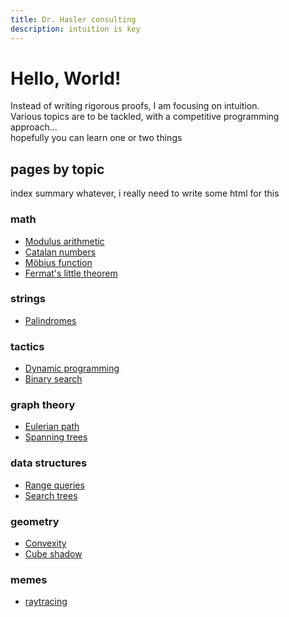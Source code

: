 ```yaml
---
title: Dr. Hasler consulting
description: intuition is key
---
```


# Hello, World!

Instead of writing rigorous proofs,
I am focusing on intuition.  
Various topics are to be tackled, with a competitive programming approach...  
hopefully you can learn one or two things

## pages by topic
index summary whatever, i really need to write some html for this

### math
- [Modulus arithmetic](/math/mod.md)
- [Catalan numbers](/math/catalan.md)
- [Möbius function](/math/mobius.md)
- [Fermat's little theorem](/math/fermat.md)

### strings
- [Palindromes](/str/pal.md)

### tactics
- [Dynamic programming](/tactics/dp.md)
- [Binary search](/tactics/binsearch.md)

### graph theory
- [Eulerian path](/gt/eupath.md)
- [Spanning trees](/gt/span.md)

### data structures
- [Range queries](/ds/rq.md)
- [Search trees](/ds/search_trees.md)

### geometry
- [Convexity](/geo/conv.md)
- [Cube shadow](/geo/shadow.md)

### memes
- [raytracing](/myst/ray.md)

